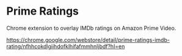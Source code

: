 # Prime Ratings

Chrome extension to overlay IMDb ratings on Amazon Prime Video. 

https://chrome.google.com/webstore/detail/prime-ratings-imdb-rating/nfhhcokdlgiihdofklhifafmmhnljbdf?hl=en
